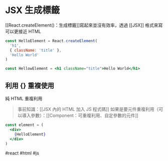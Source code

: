 # JSX 生成標籤

[[React.createElement()：生成標籤]]寫起來並沒有效率，透過 [[JSX]] 格式來寫可以更接近 HTML 

```js
const HelloElement = React.createElement(
  'h1',
  { className: 'title' },
  'Hello World'
)
```
```jsx
const HellowElement = <h1 className="title">Hello World</h1>
```

## 利用 {} 重複使用
純 HTML 重複利用

>事前知識：[[JSX 內的 HTML 加入 JS 程式碼]]
>如果是要元件重複利用（可以導入參數）：[[Component：可重複利用、自定參數的元件]]

```jsx
const element = (
  <div>
    {HelloElement}
  </div>
)
```
#react #html #js